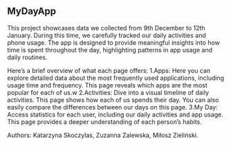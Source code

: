 ## MyDayApp

This project showcases data we collected from 9th December to 12th January. During this time, we carefully tracked our daily activities and phone usage. The app is designed to provide meaningful insights into how time is spent throughout the day, highlighting patterns in app usage and daily routines.

Here’s a brief overview of what each page offers:
1.Apps: Here you can explore detailed data about the most frequently used applications, including usage time and frequency. This page reveals which apps are the most popular for each of us.w
2.Activities: Dive into a visual timeline of daily activities. This page shows how each of us spends their day. You can also easily compare the differences between our days on this page.
3.My Day: Access statistics for each user, including our daily activities and app usage. This page provides a deeper understanding of each person’s habits.

Authors: Katarzyna Skoczylas, Zuzanna Zalewska, Miłosz Zieliński.
